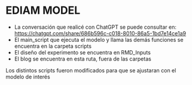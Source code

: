 # EDIAM MODEL

* La conversación que realicé con ChatGPT se puede consultar en: https://chatgpt.com/share/686b596c-c018-8010-86a5-1bd7e14ce1a9
* El main_script que ejecuta el modelo y llama las demás funciones se encuentra en la carpeta scripts
* El diseño del experimento se encuentra en RMD_Inputs
* El blog se encuentra en esta ruta, fuera de las carpetas

Los distintos scripts fueron modificados para que se ajustaran con el modelo de interés
